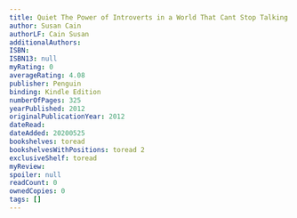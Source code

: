 ```yaml
---
title: Quiet The Power of Introverts in a World That Cant Stop Talking
author: Susan Cain
authorLF: Cain Susan
additionalAuthors: 
ISBN: 
ISBN13: null
myRating: 0
averageRating: 4.08
publisher: Penguin
binding: Kindle Edition
numberOfPages: 325
yearPublished: 2012
originalPublicationYear: 2012
dateRead: 
dateAdded: 20200525
bookshelves: toread
bookshelvesWithPositions: toread 2
exclusiveShelf: toread
myReview: 
spoiler: null
readCount: 0
ownedCopies: 0
tags: []
---
```



